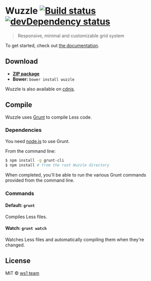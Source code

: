 # Wuzzle [![Build status](https://travis-ci.org/ws1/wuzzle.png?branch=master)](https://travis-ci.org/ws1/wuzzle) [![devDependency status](https://david-dm.org/ws1/wuzzle/dev-status.png?theme=shields.io)](https://david-dm.org/ws1/wuzzle#info=devDependencies)

> Responsive, minimal and customizable grid system

To get started, check out
[the documentation](https://github.com/ws1/wuzzle/wiki).

## Download

* [**ZIP package**](https://github.com/ws1/wuzzle/archive/master.zip)
* **Bower:** `bower install wuzzle`

Wuzzle is also available on
[cdnjs](http://cdnjs.com/libraries/wuzzle/).

## Compile

Wuzzle uses [Grunt](http://gruntjs.com) to compile Less code.

### Dependencies

You need [node.js](http://nodejs.org/download/) to use Grunt.

From the command line:

```bash
$ npm install -g grunt-cli
$ npm install # from the root Wuzzle directory
```

When completed, you'll be able to run the various Grunt commands provided from
the command line.

### Commands

#### Default: `grunt`

Compiles Less files.

#### Watch: `grunt watch`

Watches Less files and automatically compiling them when they're changed.

## License

MIT &copy; [ws1 team](https://github.com/ws1)